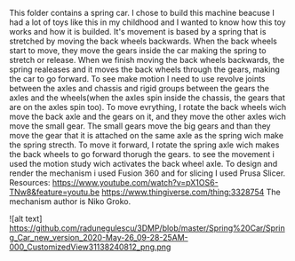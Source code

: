 This folder contains a spring car.
I chose to build this machine beacuse I had a lot of toys like this in my childhood and I wanted to know how this toy works and how it is builded. It's movement is based by a spring that is stretched by moving the back wheels backwards. When the back wheels start to move, they move the gears inside the car making the spring to stretch or release. When we finish moving the back wheels backwards, the spring realeases and it moves the back wheels through the gears, making the car to go forward. 
To see make motion I need to use revolve joints between the axles and chassis and rigid groups between the gears the axles and the wheels(when the axles spin inside the chassis, the gears that are on the axles spin too). To move evrything, I rotate the back wheels wich move the back axle and the gears on it, and they move the other axles wich move the small gear. The small gears move the big gears and than they move the gear that it is attached on the same axle as the spring wich make the spring strecth. To move it forward, I rotate the spring axle wich makes the back wheels to go forward thorugh the gears. to see the movement i used the motion study wich activates the back wheel axle.
To design and render the mechanism i used Fusion 360 and for slicing I used Prusa Slicer.
Resources: https://www.youtube.com/watch?v=pX1OS6-TNw8&feature=youtu.be
           https://www.thingiverse.com/thing:3328754 
 The mechanism author is Niko Groko.
 
 ![alt text] https://github.com/radunegulescu/3DMP/blob/master/Spring%20Car/Spring_Car_new_version_2020-May-26_09-28-25AM-000_CustomizedView31138240812_png.png

